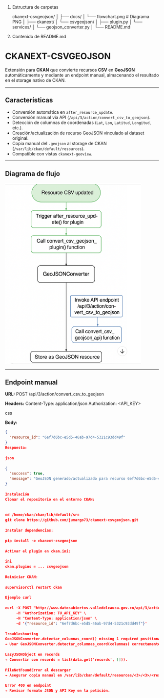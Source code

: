 1. Estructura de carpetas

	ckanext-csvgeojson/
	│
	├── docs/
	│   └── flowchart.png      # Diagrama PNG
	│
	├── ckanext/
	│   └── csvgeojson/
	│       ├── plugin.py
	│       └── services/
	│           └── geojson_converter.py
	│
	└── README.md

2. Contenido de README.md

# CKANEXT-CSVGEOJSON

Extensión para **CKAN** que convierte recursos **CSV** en **GeoJSON** automáticamente y mediante un endpoint manual, almacenando el resultado en el storage nativo de CKAN.

---

## Características

- Conversión automática en `after_resource_update`.
- Conversión manual vía API (`/api/3/action/convert_csv_to_geojson`).
- Detección de columnas de coordenadas (`Lat`, `Lon`, `Latitud`, `Longitud`, etc.).
- Creación/actualización de recurso GeoJSON vinculado al dataset original.
- Copia manual del `.geojson` al storage de CKAN (`/var/lib/ckan/default/resources`).
- Compatible con vistas `ckanext-geoview`.

---

## Diagrama de flujo

![Flujo CSV a GeoJSON](docs/flowchart.png)

---

## Endpoint manual

**URL:**
POST /api/3/action/convert_csv_to_geojson

**Headers:**
Content-Type: application/json
Authorization: <API_KEY>

css

**Body:**
```json
{
  "resource_id": "6ef7d6bc-e5d5-46ab-97d4-5321c93dd49f"
}
Respuesta:

json

{
  "success": true,
  "message": "GeoJSON generado/actualizado para recurso 6ef7d6bc-e5d5-46ab-97d4-5321c93dd49f"
}

Instalación
Clonar el repositorio en el entorno CKAN:


cd /home/ckan/ckan/lib/default/src
git clone https://github.com/jumargo73/ckanext-csvgeojson.git

Instalar dependencias:

pip install -e ckanext-csvgeojson

Activar el plugin en ckan.ini:

ini
ckan.plugins = ... csvgeojson

Reiniciar CKAN:

supervisorctl restart ckan

Ejemplo curl

curl -X POST "http://www.datosabiertos.valledelcauca.gov.co/api/3/action/convert_csv_to_geojson" \
     -H "Authorization: TU_API_KEY" \
     -H "Content-Type: application/json" \
     -d '{"resource_id": "6ef7d6bc-e5d5-46ab-97d4-5321c93dd49f"}'

Troubleshooting
GeoJSONConverter.detectar_columnas_coord() missing 1 required positional argument
→ Usar GeoJSONConverter.detectar_columnas_coord(columnas) correctamente.

LazyJSONObject en records
→ Convertir con records = list(data.get('records', [])).

FileNotFoundError al descargar
→ Asegurar copia manual en /var/lib/ckan/default/resources/<3>/<3>/<resto>.

Error 400 en endpoint
→ Revisar formato JSON y API Key en la petición.
